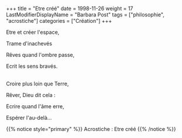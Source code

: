 +++
title = "Etre créé"
date = 1998-11-26
weight = 17
LastModifierDisplayName = "Barbara Post"
tags = ["philosophie", "acrostiche"]
categories = ["Création"]
+++

Etre et créer l'espace,

Trame d'inachevés

Rêves quand l'ombre passe,

Ecrit les sens bravés.

 \
Croire plus loin que Terre,

Rêver, Dieu dit cela :

Ecrire quand l'âme erre,

Espérer l'au-delà...

{{% notice style="primary" %}}
Acrostiche : Etre créé
{{% /notice %}}
